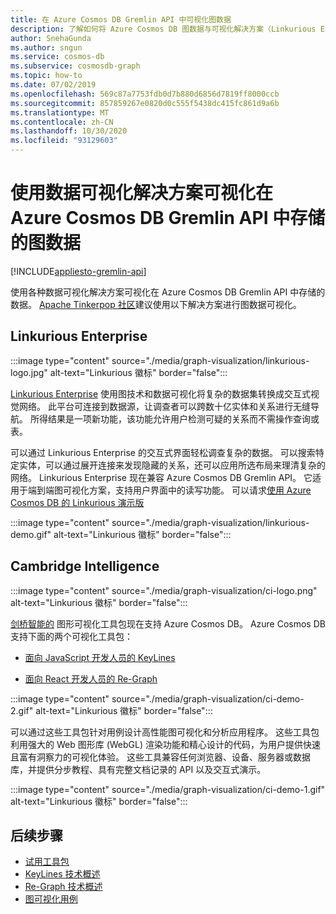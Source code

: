 ```yaml
---
title: 在 Azure Cosmos DB Gremlin API 中可视化图数据
description: 了解如何将 Azure Cosmos DB 图数据与可视化解决方案（Linkurious Enterprise、Cambridge Intelligence）集成。
author: SnehaGunda
ms.author: sngun
ms.service: cosmos-db
ms.subservice: cosmosdb-graph
ms.topic: how-to
ms.date: 07/02/2019
ms.openlocfilehash: 569c87a7753fdb0d7b880d6856d7819ff8000ccb
ms.sourcegitcommit: 857859267e0820d0c555f5438dc415fc861d9a6b
ms.translationtype: MT
ms.contentlocale: zh-CN
ms.lasthandoff: 10/30/2020
ms.locfileid: "93129603"
---
```

# <a name="visualize-graph-data-stored-in-azure-cosmos-db-gremlin-api-with-data-visualization-solutions"></a>使用数据可视化解决方案可视化在 Azure Cosmos DB Gremlin API 中存储的图数据
[!INCLUDE[appliesto-gremlin-api](includes/appliesto-gremlin-api.md)]

使用各种数据可视化解决方案可视化在 Azure Cosmos DB Gremlin API 中存储的数据。 [Apache Tinkerpop 社区](https://tinkerpop.apache.org/#poweredby)建议使用以下解决方案进行图数据可视化。

## <a name="linkurious-enterprise"></a>Linkurious Enterprise

:::image type="content" source="./media/graph-visualization/linkurious-logo.jpg" alt-text="Linkurious 徽标" border="false":::

[Linkurious Enterprise](https://linkurio.us/product/) 使用图技术和数据可视化将复杂的数据集转换成交互式视觉网络。 此平台可连接到数据源，让调查者可以跨数十亿实体和关系进行无缝导航。 所得结果是一项新功能，该功能允许用户检测可疑的关系而不需操作查询或表。

可以通过 Linkurious Enterprise 的交互式界面轻松调查复杂的数据。 可以搜索特定实体，可以通过展开连接来发现隐藏的关系，还可以应用所选布局来理清复杂的网络。 Linkurious Enterprise 现在兼容 Azure Cosmos DB Gremlin API。 它适用于端到端图可视化方案，支持用户界面中的读写功能。 可以请求[使用 Azure Cosmos DB 的 Linkurious 演示版](https://linkurio.us/contact/)

:::image type="content" source="./media/graph-visualization/linkurious-demo.gif" alt-text="Linkurious 徽标" border="false":::

## <a name="cambridge-intelligence"></a>Cambridge Intelligence

:::image type="content" source="./media/graph-visualization/ci-logo.png" alt-text="Linkurious 徽标" border="false":::

[剑桥智能的](https://cambridge-intelligence.com/products/) 图形可视化工具包现在支持 Azure Cosmos DB。 Azure Cosmos DB 支持下面的两个可视化工具包：

- [面向 JavaScript 开发人员的 KeyLines](https://cambridge-intelligence.com/keylines/)

- [面向 React 开发人员的 Re-Graph](https://cambridge-intelligence.com/regraph/)

:::image type="content" source="./media/graph-visualization/ci-demo-2.gif" alt-text="Linkurious 徽标" border="false":::

可以通过这些工具包针对用例设计高性能图可视化和分析应用程序。 这些工具包利用强大的 Web 图形库 (WebGL) 渲染功能和精心设计的代码，为用户提供快速且富有洞察力的可视化体验。 这些工具兼容任何浏览器、设备、服务器或数据库，并提供分步教程、具有完整文档记录的 API 以及交互式演示。

:::image type="content" source="./media/graph-visualization/ci-demo-1.gif" alt-text="Linkurious 徽标" border="false":::


## <a name="next-steps"></a>后续步骤

- [试用工具包](https://cambridge-intelligence.com/try/)
- [KeyLines 技术概述](https://cambridge-intelligence.com/keylines/technology/)
- [Re-Graph 技术概述](https://cambridge-intelligence.com/regraph/technology/)
- [图可视化用例](https://cambridge-intelligence.com/use-cases/)
